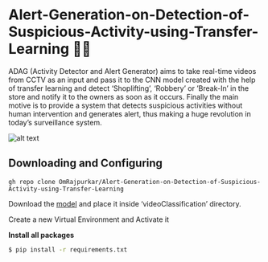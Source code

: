 # Alert-Generation-on-Detection-of-Suspicious-Activity-using-Transfer-Learning 🕵️‍♂️ 
ADAG (Activity Detector and Alert Generator) aims to take real-time videos from CCTV as an input and pass it to the CNN model created with the help of transfer learning and detect ‘Shoplifting’, ‘Robbery’ or ’Break-In’ in the store and notify it to the owners as soon as it occurs. Finally the main motive is to provide a system that detects suspicious activities without human intervention and generates alert, thus making a huge revolution in today’s surveillance system.

<img src="https://github.com/OmRajpurkar/Alert-Generation-on-Detection-of-Suspicious-Activity-using-Transfer-Learning/blob/main/videoClassification/Shoplifting.gif" alt="alt text">

## Downloading and Configuring

```
gh repo clone OmRajpurkar/Alert-Generation-on-Detection-of-Suspicious-Activity-using-Transfer-Learning
```

Download the [model](https://drive.google.com/file/d/1nTohU6YgXZvU155_vccnD2OEkdTW166W/view?usp=sharing) and place it inside ‘videoClassification’ directory.

Create a new Virtual Environment and Activate it

**Install all packages**

```bash
$ pip install -r requirements.txt
```
